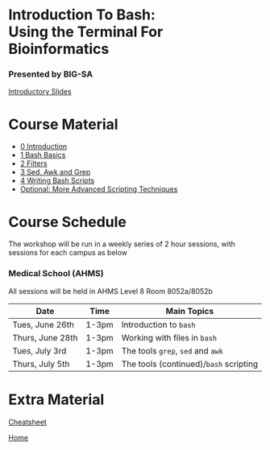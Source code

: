 # Introduction To Bash: <br> Using the Terminal For Bioinformatics

### Presented by BIG-SA

[Introductory Slides](https://gitpitch.com/BIG-SA/BASH-Intro-2018/)

# Course Material

- [0 Introduction](notes/0_introduction.md)
- [1 Bash Basics](notes/1_bash.md)
- [2 Filters](notes/2_filters.md)
- [3 Sed, Awk and Grep](notes/3_sed_awk_grep.md)
- [4 Writing Bash Scripts](notes/4_bash_scripting.md)
- [Optional: More Advanced Scripting Techniques](notes/4_bash_minimised.md)

# Course Schedule

The workshop will be run in a weekly series of 2 hour sessions, with sessions for each campus as below

### Medical School (AHMS)

All sessions will be held in AHMS Level 8 Room 8052a/8052b

| Date | Time | Main Topics |
| ---------- |---------- | ---------- |
| Tues, June 26th | 1-3pm  | Introduction to `bash` |
| Thurs, June 28th | 1-3pm | Working with files in `bash` |
| Tues, July 3rd | 1-3pm | The tools `grep`, `sed` and `awk` |
| Thurs, July 5th | 1-3pm | The tools (continued)/`bash` scripting |


# Extra Material

[Cheatsheet](cheatsheet.md)

[Home](https://big-sa.github.io/BASH-Intro-2018/)
